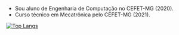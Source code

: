 - Sou aluno de Engenharia de Computação no CEFET-MG (2020).
- Curso técnico em Mecatrônica pelo CEFET-MG (2021).

<!--
[![Caio's GitHub stats](https://github-readme-stats.vercel.app/api?username=caiovpsilveira)](https://github.com/caiovpsilveira/github-readme-stats)
-->

[![Top Langs](https://github-readme-stats.vercel.app/api/top-langs/?username=caiovpsilveira)](https://github.com/caiovpsilveira)
